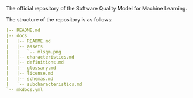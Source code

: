 The official repository of the Software Quality Model for Machine Learning.

The structure of the repository is as follows:
```yaml
|-- README.md
|-- docs
|   |-- README.md
|   |-- assets
|   |   `-- mlsqm.png
|   |-- characteristics.md
|   |-- definitions.md
|   |-- glossary.md
|   |-- license.md
|   |-- schemas.md
|   `-- subcharacteristics.md
`-- mkdocs.yml
```

